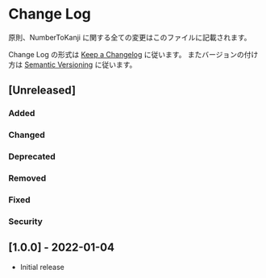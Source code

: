 # Change Log
原則、NumberToKanji に関する全ての変更はこのファイルに記載されます。

Change Log の形式は [Keep a Changelog](http://keepachangelog.com/) に従います。
またバージョンの付け方は [Semantic Versioning](https://semver.org/) に従います。

## [Unreleased]
### Added

### Changed

### Deprecated

### Removed

### Fixed

### Security

## [1.0.0] - 2022-01-04

- Initial release
